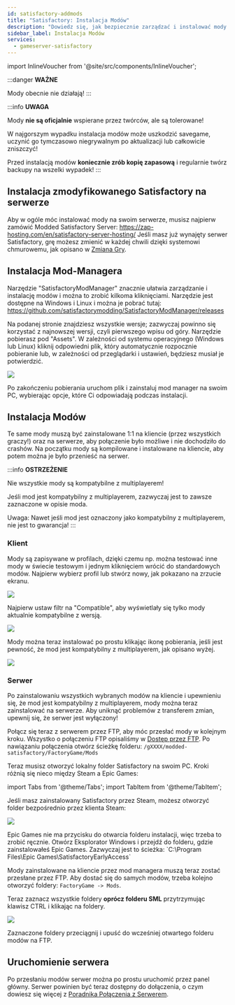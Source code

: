 ```yaml
---
id: satisfactory-addmods
title: "Satisfactory: Instalacja Modów"
description: "Dowiedz się, jak bezpiecznie zarządzać i instalować mody na serwerach Satisfactory, jednocześnie chroniąc swój savegame → Sprawdź teraz"
sidebar_label: Instalacja Modów
services:
  - gameserver-satisfactory
---
```


import InlineVoucher from '@site/src/components/InlineVoucher';

:::danger
**WAŻNE**

Mody obecnie nie działają!
:::

:::info
**UWAGA**

Mody **nie są oficjalnie** wspierane przez twórców, ale są tolerowane!

W najgorszym wypadku instalacja modów może uszkodzić savegame, uczynić go tymczasowo niegrywalnym po aktualizacji lub całkowicie zniszczyć!

Przed instalacją modów **koniecznie zrób kopię zapasową** i regularnie twórz backupy na wszelki wypadek!
:::

<InlineVoucher />

## Instalacja zmodyfikowanego Satisfactory na serwerze

Aby w ogóle móc instalować mody na swoim serwerze, musisz najpierw zamówić Modded Satisfactory Server: https://zap-hosting.com/en/satisfactory-server-hosting/
Jeśli masz już wynajęty serwer Satisfactory, grę możesz zmienić w każdej chwili dzięki systemowi chmurowemu, jak opisano w [Zmiana Gry](gameserver-gameswitch.md).

## Instalacja Mod-Managera

Narzędzie "SatisfactoryModManager" znacznie ułatwia zarządzanie i instalację modów i można to zrobić kilkoma kliknięciami.
Narzędzie jest dostępne na Windows i Linux i można je pobrać tutaj: https://github.com/satisfactorymodding/SatisfactoryModManager/releases

Na podanej stronie znajdziesz wszystkie wersje; zazwyczaj powinno się korzystać z najnowszej wersji, czyli pierwszego wpisu od góry.
Narzędzie pobierasz pod "Assets". W zależności od systemu operacyjnego (Windows lub Linux) kliknij odpowiedni plik, który automatycznie rozpocznie pobieranie lub, w zależności od przeglądarki i ustawień, będziesz musiał je potwierdzić.

![](https://screensaver01.zap-hosting.com/index.php/s/e7q5qCBP7D4ZL5g/preview)

Po zakończeniu pobierania uruchom plik i zainstaluj mod manager na swoim PC, wybierając opcje, które Ci odpowiadają podczas instalacji.

## Instalacja Modów

Te same mody muszą być zainstalowane 1:1 na kliencie (przez wszystkich graczy!) oraz na serwerze, aby połączenie było możliwe i nie dochodziło do crashów.
Na początku mody są kompilowane i instalowane na kliencie, aby potem można je było przenieść na serwer.

:::info
**OSTRZEŻENIE**

Nie wszystkie mody są kompatybilne z multiplayerem!

Jeśli mod jest kompatybilny z multiplayerem, zazwyczaj jest to zawsze zaznaczone w opisie moda.

Uwaga: Nawet jeśli mod jest oznaczony jako kompatybilny z multiplayerem, nie jest to gwarancja!
:::

### Klient

Mody są zapisywane w profilach, dzięki czemu np. można testować inne mody w świecie testowym i jednym kliknięciem wrócić do standardowych modów.
Najpierw wybierz profil lub stwórz nowy, jak pokazano na zrzucie ekranu.

![](https://screensaver01.zap-hosting.com/index.php/s/EMFsKnrsowZAxJE/preview)

Najpierw ustaw filtr na "Compatible", aby wyświetlały się tylko mody aktualnie kompatybilne z wersją.

![](https://screensaver01.zap-hosting.com/index.php/s/jg82aG3ketFxesD/preview)

Mody można teraz instalować po prostu klikając ikonę pobierania, jeśli jest pewność, że mod jest kompatybilny z multiplayerem, jak opisano wyżej.

![](https://screensaver01.zap-hosting.com/index.php/s/CH2pBzS8iXxEpRz/preview)

### Serwer

Po zainstalowaniu wszystkich wybranych modów na kliencie i upewnieniu się, że mod jest kompatybilny z multiplayerem, mody można teraz zainstalować na serwerze.
Aby uniknąć problemów z transferem zmian, upewnij się, że serwer jest wyłączony!

Połącz się teraz z serwerem przez FTP, aby móc przesłać mody w kolejnym kroku.
Wszystko o połączeniu FTP opisaliśmy w [Dostęp przez FTP](gameserver-ftpaccess.md).
Po nawiązaniu połączenia otwórz ścieżkę folderu: `/gXXXX/modded-satisfactory/FactoryGame/Mods`

Teraz musisz otworzyć lokalny folder Satisfactory na swoim PC.
Kroki różnią się nieco między Steam a Epic Games:

import Tabs from '@theme/Tabs';
import TabItem from '@theme/TabItem';

<Tabs>

<TabItem value="Steam" label="Steam" default>
Jeśli masz zainstalowany Satisfactory przez Steam, możesz otworzyć folder bezpośrednio przez klienta Steam:

![](https://screensaver01.zap-hosting.com/index.php/s/ryEKHqEQFDBkkME/preview)

</TabItem>
<TabItem value="Epic Games" label="Epic Games">
Epic Games nie ma przycisku do otwarcia folderu instalacji, więc trzeba to zrobić ręcznie.
Otwórz Eksplorator Windows i przejdź do folderu, gdzie zainstalowałeś Epic Games.
Zazwyczaj jest to ścieżka: `C:\Program Files\Epic Games\SatisfactoryEarlyAccess`

</TabItem>
</Tabs>

Mody zainstalowane na kliencie przez mod managera muszą teraz zostać przesłane przez FTP.
Aby dostać się do samych modów, trzeba kolejno otworzyć foldery: `FactoryGame -> Mods`.

Teraz zaznacz wszystkie foldery **oprócz folderu SML** przytrzymując klawisz CTRL i klikając na foldery.

![](https://screensaver01.zap-hosting.com/index.php/s/jCNjLHiF3JRgB24/preview)

Zaznaczone foldery przeciągnij i upuść do wcześniej otwartego folderu modów na FTP.

## Uruchomienie serwera

Po przesłaniu modów serwer można po prostu uruchomić przez panel główny. Serwer powinien być teraz dostępny do dołączenia, o czym dowiesz się więcej z [Poradnika Połączenia z Serwerem](satisfactory-connect.md).

<InlineVoucher />